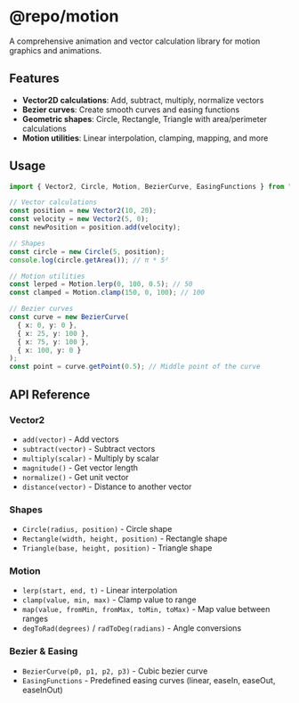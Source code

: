 # @repo/motion

A comprehensive animation and vector calculation library for motion graphics and animations.

## Features

- **Vector2D calculations**: Add, subtract, multiply, normalize vectors
- **Bezier curves**: Create smooth curves and easing functions
- **Geometric shapes**: Circle, Rectangle, Triangle with area/perimeter calculations
- **Motion utilities**: Linear interpolation, clamping, mapping, and more

## Usage

```typescript
import { Vector2, Circle, Motion, BezierCurve, EasingFunctions } from "@repo/motion";

// Vector calculations
const position = new Vector2(10, 20);
const velocity = new Vector2(5, 0);
const newPosition = position.add(velocity);

// Shapes
const circle = new Circle(5, position);
console.log(circle.getArea()); // π * 5²

// Motion utilities
const lerped = Motion.lerp(0, 100, 0.5); // 50
const clamped = Motion.clamp(150, 0, 100); // 100

// Bezier curves
const curve = new BezierCurve(
  { x: 0, y: 0 },
  { x: 25, y: 100 },
  { x: 75, y: 100 },
  { x: 100, y: 0 }
);
const point = curve.getPoint(0.5); // Middle point of the curve
```

## API Reference

### Vector2
- `add(vector)` - Add vectors
- `subtract(vector)` - Subtract vectors
- `multiply(scalar)` - Multiply by scalar
- `magnitude()` - Get vector length
- `normalize()` - Get unit vector
- `distance(vector)` - Distance to another vector

### Shapes
- `Circle(radius, position)` - Circle shape
- `Rectangle(width, height, position)` - Rectangle shape
- `Triangle(base, height, position)` - Triangle shape

### Motion
- `lerp(start, end, t)` - Linear interpolation
- `clamp(value, min, max)` - Clamp value to range
- `map(value, fromMin, fromMax, toMin, toMax)` - Map value between ranges
- `degToRad(degrees)` / `radToDeg(radians)` - Angle conversions

### Bezier & Easing
- `BezierCurve(p0, p1, p2, p3)` - Cubic bezier curve
- `EasingFunctions` - Predefined easing curves (linear, easeIn, easeOut, easeInOut)
